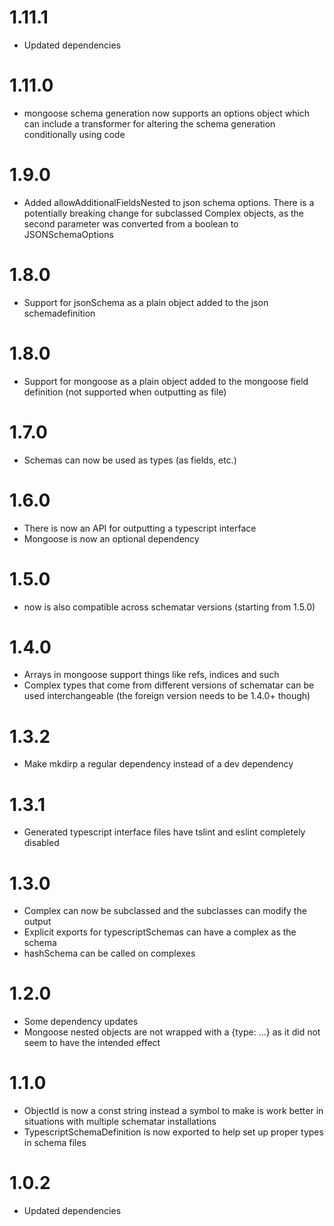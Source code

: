 # 1.11.1

- Updated dependencies

# 1.11.0

- mongoose schema generation now supports an options object which can include a transformer for altering the schema generation
  conditionally using code

# 1.9.0
- Added allowAdditionalFieldsNested to json schema options. There is a potentially breaking change for subclassed Complex
  objects, as the second parameter was converted from a boolean to JSONSchemaOptions

# 1.8.0
- Support for jsonSchema as a plain object added to the json schemadefinition

# 1.8.0
- Support for mongoose as a plain object added to the mongoose field definition (not supported when outputting as file)

# 1.7.0
- Schemas can now be used as types (as fields, etc.)

# 1.6.0

- There is now an API for outputting a typescript interface
- Mongoose is now an optional dependency

# 1.5.0
- now is also compatible across schematar versions (starting from 1.5.0)

# 1.4.0

- Arrays in mongoose support things like refs, indices and such
- Complex types that come from different versions of schematar can be used interchangeable (the foreign version needs to be 1.4.0+ though)

# 1.3.2

- Make mkdirp a regular dependency instead of a dev dependency

# 1.3.1

- Generated typescript interface files have tslint and eslint completely disabled

# 1.3.0

- Complex can now be subclassed and the subclasses can modify the output
- Explicit exports for typescriptSchemas can have a complex as the schema
- hashSchema can be called on complexes

# 1.2.0

- Some dependency updates
- Mongoose nested objects are not wrapped with a {type: ...} as it did not seem to have the intended effect

# 1.1.0

- ObjectId is now a const string instead a symbol to make is work better in situations with multiple schematar installations
- TypescriptSchemaDefinition is now exported to help set up proper types in schema files

# 1.0.2

- Updated dependencies
